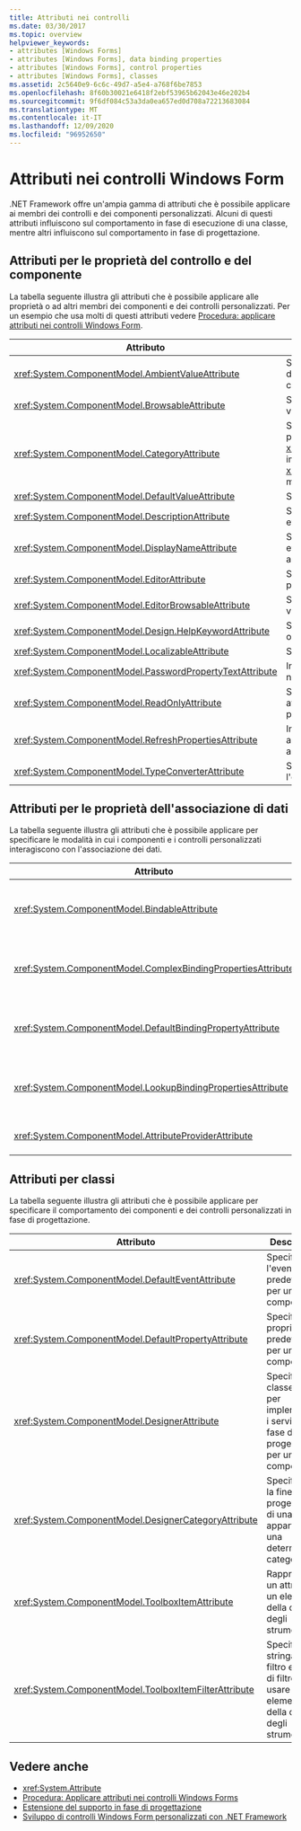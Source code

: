 ```yaml
---
title: Attributi nei controlli
ms.date: 03/30/2017
ms.topic: overview
helpviewer_keywords:
- attributes [Windows Forms]
- attributes [Windows Forms], data binding properties
- attributes [Windows Forms], control properties
- attributes [Windows Forms], classes
ms.assetid: 2c5640e9-6c6c-49d7-a5e4-a768f6be7853
ms.openlocfilehash: 8f60b30021e6418f2ebf53965b62043e46e202b4
ms.sourcegitcommit: 9f6df084c53a3da0ea657ed0d708a72213683084
ms.translationtype: MT
ms.contentlocale: it-IT
ms.lasthandoff: 12/09/2020
ms.locfileid: "96952650"
---
```

# <a name="attributes-in-windows-forms-controls"></a>Attributi nei controlli Windows Form

.NET Framework offre un'ampia gamma di attributi che è possibile applicare ai membri dei controlli e dei componenti personalizzati. Alcuni di questi attributi influiscono sul comportamento in fase di esecuzione di una classe, mentre altri influiscono sul comportamento in fase di progettazione.  
  
## <a name="attributes-for-control-and-component-properties"></a>Attributi per le proprietà del controllo e del componente  

 La tabella seguente illustra gli attributi che è possibile applicare alle proprietà o ad altri membri dei componenti e dei controlli personalizzati. Per un esempio che usa molti di questi attributi vedere [Procedura: applicare attributi nei controlli Windows Form](how-to-apply-attributes-in-windows-forms-controls.md).  
  
|Attributo|Descrizione|  
|---------------|-----------------|  
|<xref:System.ComponentModel.AmbientValueAttribute>|Specifica il valore per passare a una proprietà che determini il proprio valore da un'altra origine. Questo concetto è noto come *ambiente*.|  
|<xref:System.ComponentModel.BrowsableAttribute>|Specifica se una proprietà o un evento deve essere visualizzato in una finestra delle **Proprietà** .|  
|<xref:System.ComponentModel.CategoryAttribute>|Specifica il nome della categoria in cui raggruppare la proprietà o l'evento quando viene visualizzato in un <xref:System.Windows.Forms.PropertyGrid> controllo impostato su <xref:System.Windows.Forms.PropertySort.Categorized> mode.|  
|<xref:System.ComponentModel.DefaultValueAttribute>|Specifica il valore predefinito per una proprietà.|  
|<xref:System.ComponentModel.DescriptionAttribute>|Specifica una descrizione per una proprietà o un evento.|  
|<xref:System.ComponentModel.DisplayNameAttribute>|Specifica il nome visualizzato per una proprietà, un evento o un metodo `public void` che non accetta argomenti.|  
|<xref:System.ComponentModel.EditorAttribute>|Specifica l'editor da usare per modificare una proprietà.|  
|<xref:System.ComponentModel.EditorBrowsableAttribute>|Specifica che una proprietà o un metodo è visualizzabile in un editor.|  
|<xref:System.ComponentModel.Design.HelpKeywordAttribute>|Specifica la parola chiave del contesto per una classe o un membro.|  
|<xref:System.ComponentModel.LocalizableAttribute>|Specifica se è necessario localizzare una proprietà.|  
|<xref:System.ComponentModel.PasswordPropertyTextAttribute>|Indica che la rappresentazione di testo di un oggetto è nascosta da caratteri quali gli asterischi.|  
|<xref:System.ComponentModel.ReadOnlyAttribute>|Specifica se la proprietà a cui è associato questo attributo è di sola lettura o di lettura/scrittura in fase di progettazione.|  
|<xref:System.ComponentModel.RefreshPropertiesAttribute>|Indica che la griglia delle proprietà deve essere aggiornata quando cambia il valore della proprietà associata.|  
|<xref:System.ComponentModel.TypeConverterAttribute>|Specifica il tipo da utilizzare come convertitore per l'oggetto a cui l'attributo è associato.|  
  
## <a name="attributes-for-data-binding-properties"></a>Attributi per le proprietà dell'associazione di dati  

 La tabella seguente illustra gli attributi che è possibile applicare per specificare le modalità in cui i componenti e i controlli personalizzati interagiscono con l'associazione dei dati.  
  
|Attributo|Descrizione|  
|---------------|-----------------|  
|<xref:System.ComponentModel.BindableAttribute>|Specifica se una proprietà viene in genere usata per l'associazione.|  
|<xref:System.ComponentModel.ComplexBindingPropertiesAttribute>|Specifica l'origine dati e le proprietà dei membri dati per un componente.|  
|<xref:System.ComponentModel.DefaultBindingPropertyAttribute>|Specifica la proprietà di associazione predefinita per un componente.|  
|<xref:System.ComponentModel.LookupBindingPropertiesAttribute>|Specifica l'origine dati e le proprietà dei membri dati per un componente.|  
|<xref:System.ComponentModel.AttributeProviderAttribute>|Consente il reindirizzamento degli attributi.|  
  
## <a name="attributes-for-classes"></a>Attributi per classi  

 La tabella seguente illustra gli attributi che è possibile applicare per specificare il comportamento dei componenti e dei controlli personalizzati in fase di progettazione.  
  
|Attributo|Descrizione|  
|---------------|-----------------|  
|<xref:System.ComponentModel.DefaultEventAttribute>|Specifica l'evento predefinito per un componente.|  
|<xref:System.ComponentModel.DefaultPropertyAttribute>|Specifica la proprietà predefinita per un componente.|  
|<xref:System.ComponentModel.DesignerAttribute>|Specifica la classe usata per implementare i servizi in fase di progettazione per un componente.|  
|<xref:System.ComponentModel.DesignerCategoryAttribute>|Specifica che la finestra di progettazione di una classe appartiene a una determinata categoria.|  
|<xref:System.ComponentModel.ToolboxItemAttribute>|Rappresenta un attributo di un elemento della casella degli strumenti.|  
|<xref:System.ComponentModel.ToolboxItemFilterAttribute>|Specifica la stringa del filtro e il tipo di filtro da usare per un elemento della casella degli strumenti.|  
  
## <a name="see-also"></a>Vedere anche

- <xref:System.Attribute>
- [Procedura: Applicare attributi nei controlli Windows Forms](how-to-apply-attributes-in-windows-forms-controls.md)
- [Estensione del supporto in fase di progettazione](/previous-versions/visualstudio/visual-studio-2013/37899azc(v=vs.120))
- [Sviluppo di controlli Windows Form personalizzati con .NET Framework](developing-custom-windows-forms-controls.md)
